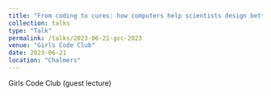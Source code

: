 ```yaml
---
title: "From coding to cures: how computers help scientists design better medicines"
collection: talks
type: "Talk"
permalink: /talks/2023-06-21-gcc-2023
venue: "Girls Code Club"
date: 2023-06-21
location: "Chalmers"
---
```


Girls Code Club (guest lecture)
